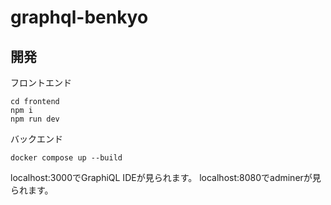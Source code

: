 # graphql-benkyo

## 開発
フロントエンド
```
cd frontend
npm i
npm run dev
```
バックエンド
```
docker compose up --build
```

localhost:3000でGraphiQL IDEが見られます。
localhost:8080でadminerが見られます。
